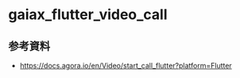 # gaiax_flutter_video_call

## 参考資料
- https://docs.agora.io/en/Video/start_call_flutter?platform=Flutter
